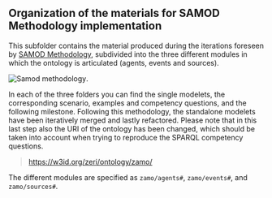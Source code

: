 ## Organization of the materials for SAMOD Methodology implementation

This subfolder contains the material produced during the iterations foreseen by [SAMOD Methodology](https://essepuntato.it/samod/), subdivided into the three different modules in which the ontology is articulated (agents, events and sources). 

![Samod methodology](https://essepuntato.it/samod/img/10000201000008180000044441F74BCB.png "a title").

In each of the three folders you can find the single modelets, the corresponding scenario, examples and competency questions, and the following milestone. Following this methodology, the standalone modelets have been iteratively merged and lastly refactored. Please note that in this last step also the URI of the ontology has been changed, which should be taken into account when trying to reproduce the SPARQL competency questions.

> https://w3id.org/zeri/ontology/zamo/

The different modules are specified as `zamo/agents#`, `zamo/events#`, and `zamo/sources#`.
